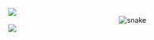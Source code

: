 


<img src="https://user-images.githubusercontent.com/73097560/115834477-dbab4500-a447-11eb-908a-139a6edaec5c.gif">
<div align="center">
  <img  src="[https://github.com/1999AZZAR/1999AZZAR/blob/main/resources/img/grid-snake.svg](https://images.app.goo.gl/dQYdiUY9E1MPYmPu8)"
       alt="snake" /></a>
</div>


<img src="https://user-images.githubusercontent.com/73097560/115834477-dbab4500-a447-11eb-908a-139a6edaec5c.gif">
